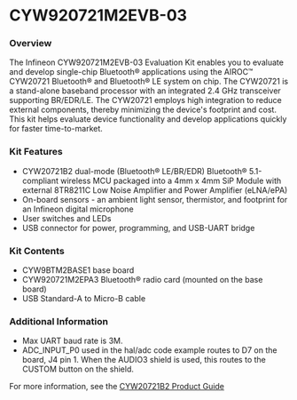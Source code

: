 # CYW920721M2EVB-03

### Overview

The Infineon CYW920721M2EVB-03 Evaluation Kit enables you to evaluate and develop single-chip Bluetooth&#174; applications using the AIROC&#8482; CYW20721 Bluetooth&#174; and Bluetooth&#174; LE system on chip. The CYW20721 is a stand-alone baseband processor with an integrated 2.4 GHz transceiver supporting BR/EDR/LE. The CYW20721 employs high integration to reduce external components, thereby minimizing the device's footprint and cost. This kit helps evaluate device functionality and develop applications quickly for faster time-to-market.

### Kit Features

* CYW20721B2 dual-mode (Bluetooth&#174; LE/BR/EDR) Bluetooth&#174; 5.1-compliant wireless MCU packaged into a 4mm x 4mm SiP Module with external 8TR8211C Low Noise Amplifier and Power Amplifier (eLNA/ePA)
* On-board sensors - an ambient light sensor, thermistor, and footprint for an Infineon digital microphone
* User switches and LEDs
* USB connector for power, programming, and USB-UART bridge

### Kit Contents

* CYW9BTM2BASE1 base board
* CYW920721M2EPA3 Bluetooth&#174; radio card (mounted on the base board)
* USB Standard-A to Micro-B cable

### Additional Information

* Max UART baud rate is 3M.
* ADC\_INPUT\_P0 used in the hal/adc code example routes to D7 on the board, J4 pin 1. When the AUDIO3 shield is used, this routes to the CUSTOM button on the shield.

For more information, see the [CYW20721B2 Product Guide](https://community.cypress.com/docs/DOC-17429)
